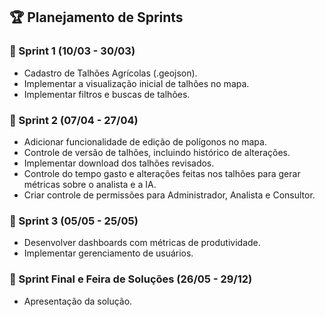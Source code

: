 ## 🏆 Planejamento de Sprints

### 🏁 Sprint 1 (10/03 - 30/03)
- Cadastro de Talhões Agrícolas (.geojson).
- Implementar a visualização inicial de talhões no mapa.
- Implementar filtros e buscas de talhões.

### 🏁 Sprint 2 (07/04 - 27/04)
- Adicionar funcionalidade de edição de polígonos no mapa.
- Controle de versão de talhões, incluindo histórico de alterações.
- Implementar download dos talhões revisados.
- Controle do tempo gasto e alterações feitas nos talhões para gerar métricas sobre o analista e a IA.
- Criar controle de permissões para Administrador, Analista e Consultor.

### 🏁 Sprint 3 (05/05 - 25/05)
- Desenvolver dashboards com métricas de produtividade.
- Implementar gerenciamento de usuários.

### 🏁 Sprint Final e Feira de Soluções (26/05 - 29/12)
- Apresentação da solução.